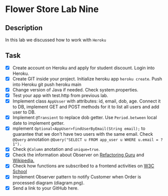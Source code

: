 # Flower Store Lab Nine

## Description 

In this lab we discussed how to work with `Heroku`

## Task

- [x] Create account on Heroku and apply for student discount. Login into Heroku.
- [x] Create GIT inside your project. Initialize heroku app `heroku create`. Push into Heroku git push heroku main
- [x] Change version of Java if needed. Check system.properties.
- [x] Test your app with test.http from previous lab.
- [x] Implement class `AppUsser` with attributes: id, email, dob, age. Connect it to DB, implement
GET and POST methods for it to list all users and add user to DB.
- [x] Implement `@Transient` to replace dob getter. Use `Period.between` local date to implement getter.
- [x] mplement `Optional<AppUser>findUserByEmail(String email);` to guarantee that we don't have two users with the same email. Check `@Query` annotation `@Query("SELECT u FROM app_user u WHERE u.email = ?1").`
- [x] Check `@Column` anotation and `unique=true`.
- [x] Check the information about Observer on <a href="https://refactoring.guru/design-patterns/observer">Refactoring Guru</a>
and <a href="https://en.wikipedia.org/wiki/Observer_pattern">Wikipedia.</a>
- [x] Check how functions are subscribed to a frontend activities on <a href="https://www.w3schools.com/jsref/tryit.asp?filename=tryjsref_onclick">W3C School</a>
- [x] Implement Observer pattern to notify Customer when Order is processed diagram (diagram.png).
- [x] Send a link to your GitHub here.
